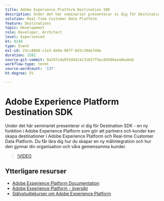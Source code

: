 ```yaml
---
title: Adobe Experience Platform Destination SDK
description: Under det här seminariet presenterar vi dig för Destination SDK - en ny funktion i Adobe Experience Platform som gör att partners och kunder kan skapa destinationer i Adobe Experience Platform och Real-time Customer Data Platform. Du får lära dig hur du skapar en ny målintegration och hur den gynnar din organisation och våra gemensamma kunder.
solution: Real-Time Customer Data Platform
feature: Destinations
topic: Development
role: Developer, Architect
level: Experienced
kt: 9146
type: Event
exl-id: 23cc8860-c1e3-4e9a-96ff-8d3c39de749e
duration: 1582
source-git-commit: 9a297cda953d4414131657f9ac84580aea0eabeb
workflow-type: tm+mt
source-wordcount: '137'
ht-degree: 5%

---
```


# Adobe Experience Platform Destination SDK

Under det här seminariet presenterar vi dig för Destination SDK - en ny funktion i Adobe Experience Platform som gör att partners och kunder kan skapa destinationer i Adobe Experience Platform och Real-time Customer Data Platform. Du får lära dig hur du skapar en ny målintegration och hur den gynnar din organisation och våra gemensamma kunder.


>[!VIDEO](https://video.tv.adobe.com/v/337583/?quality=12&learn=on&hidetitle=true)

## Ytterligare resurser

- [Adobe Experience Platform Documentation](https://experienceleague.adobe.com/docs/experience-platform.html)
- [Adobe Experience Platform - översikt](https://experienceleague.adobe.com/docs/experience-platform/landing/home.html)
- [Självstudiekurser om Adobe Experience Platform](https://experienceleague.adobe.com/docs/platform-learn/tutorials/overview.html?lang=sv)
